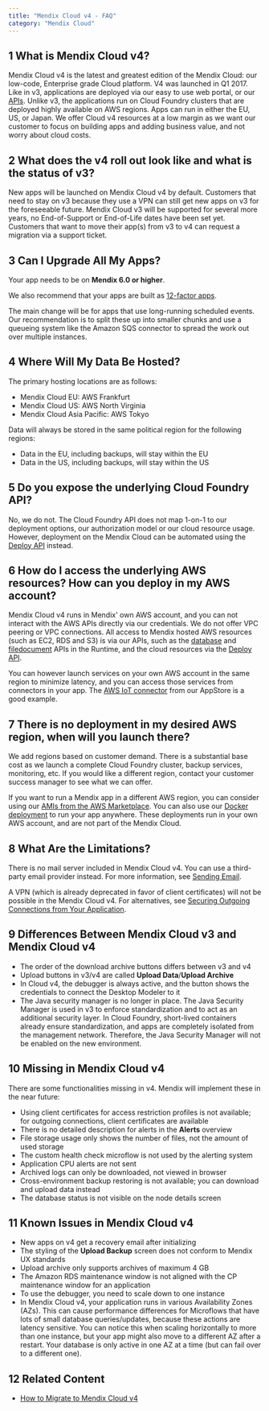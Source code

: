 ```yaml
---
title: "Mendix Cloud v4 - FAQ"
category: "Mendix Cloud"
---
```


## 1 What is Mendix Cloud v4?

Mendix Cloud v4 is the latest and greatest edition of the Mendix Cloud: our low-code, Enterprise grade Cloud platform. V4 was launched in Q1 2017. Like in v3, applications are deployed via our easy to use web portal, or our [APIs](/apidocs-mxsdk/apidocs/deploy-api). Unlike v3, the applications run on Cloud Foundry clusters that are deployed highly available on AWS regions. Apps can run in either the EU, US, or Japan. We offer Cloud v4 resources at a low margin as we want our customer to focus on building apps and adding business value, and not worry about cloud costs.

## 2 What does the v4 roll out look like and what is the status of v3?

New apps will be launched on Mendix Cloud v4 by default. Customers that need to stay on v3 because they use a VPN can still get new apps on v3 for the foreseeable future. Mendix Cloud v3 will be supported for several more years, no End-of-Support or End-of-Life dates have been set yet. Customers that want to move their app(s) from v3 to v4 can request a migration via a support ticket.

## 3 Can I Upgrade All My Apps?

Your app needs to be on **Mendix 6.0 or higher**. 

We also recommend that your apps are built as [12-factor apps](https://12factor.net/). 

The main change will be for apps that use long-running scheduled events. Our recommendation is to split these up into smaller chunks and use a queueing system like the Amazon SQS connector to spread the work out over multiple instances. 

## 4 Where Will My Data Be Hosted?

The primary hosting locations are as follows:

*   Mendix Cloud EU: AWS Frankfurt
*   Mendix Cloud US: AWS North Virginia
*   Mendix Cloud Asia Pacific: AWS Tokyo

Data will always be stored in the same political region for the following regions:

*   Data in the EU, including backups, will stay within the EU
*   Data in the US, including backups, will stay within the US

## 5 Do you expose the underlying Cloud Foundry API?

No, we do not. The Cloud Foundry API does not map 1-on-1 to our deployment options, our authorization model or our cloud resource usage. However, deployment on the Mendix Cloud can be automated using the [Deploy API](/apidocs-mxsdk/apidocs/deploy-api) instead.


## 6 How do I access the underlying AWS resources? How can you deploy in my AWS account?

Mendix Cloud v4 runs in Mendix' own AWS account, and you can not interact with the AWS APIs directly via our credentials. We do not offer VPC peering or VPC connections. All access to Mendix hosted AWS resources (such as EC2, RDS and S3) is via our APIs, such as the [database](https://apidocs.mendix.com/7/runtime/com/mendix/core/Core.html#retrieveXPathQuery-com.mendix.systemwideinterfaces.core.IContext-java.lang.String-) and [filedocument](https://apidocs.mendix.com/7/runtime/com/mendix/core/Core.html#storeFileDocumentContent-com.mendix.systemwideinterfaces.core.IContext-com.mendix.systemwideinterfaces.core.IMendixObject-java.io.InputStream-) APIs in the Runtime, and the cloud resources via the [Deploy API](/apidocs-mxsdk/apidocs/deploy-api).

You can however launch services on your own AWS account in the same region to minimize latency, and you can access those services from connectors in your app. The [AWS IoT connector](https://appstore.home.mendix.com/link/app/2868/Mendix/AWS-IoT-Connector) from our AppStore is a good example.

## 7 There is no deployment in my desired AWS region, when will you launch there?

We add regions based on customer demand. There is a substantial base cost as we launch a complete Cloud Foundry cluster, backup services, monitoring, etc. If you would like a different region, contact your customer success manager to see what we can offer.

If you want to run a Mendix app in a different AWS region, you can consider using our [AMIs from the AWS Marketplace](https://aws.amazon.com/marketplace/search/results?x=0&y=0&searchTerms=mendix&page=1&ref_=nav_search_box). You can also use our [Docker deployment](https://github.com/mendix/docker-mendix-buildpack) to run your app anywhere. These deployments run in your own AWS account, and are not part of the Mendix Cloud.

## 8 What Are the Limitations?

There is no mail server included in Mendix Cloud v4. You can use a third-party email provider instead. For more information, see [Sending Email](/howtogeneral/mendixcloud/sending-email).

A VPN (which is already deprecated in favor of client certificates) will not be possible in the Mendix Cloud v4. For alternatives, see [Securing Outgoing Connections from Your Application](/howtogeneral/mendixcloud/securing-outgoing-connections-from-your-application).

## 9 Differences Between Mendix Cloud v3 and Mendix Cloud v4

* The order of the download archive buttons differs between v3 and v4
* Upload buttons in v3/v4 are called **Upload Data**/**Upload Archive**
* In Cloud v4, the debugger is always active, and the button shows the credentials to connect the Desktop Modeler to it
* The Java security manager is no longer in place. The Java Security Manager is used in v3 to enforce standardization and to act as an additional security layer. In Cloud Foundry, short-lived containers already ensure standardization, and apps are completely isolated from the management network. Therefore, the Java Security Manager will not be enabled on the new environment.

## 10 Missing in Mendix Cloud v4

There are some functionalities missing in v4. Mendix will implement these in the near future:

* Using client certificates for access restriction profiles is not available; for outgoing connections, client certificates are available
* There is no detailed description for alerts in the **Alerts** overview
* File storage usage only shows the number of files, not the amount of used storage
* The custom health check microflow is not used by the alerting system
* Application CPU alerts are not sent
* Archived logs can only be downloaded, not viewed in browser
* Cross-environment backup restoring is not available; you can download and upload data instead
* The database status is not visible on the node details screen

## 11 Known Issues in Mendix Cloud v4

* New apps on v4 get a recovery email after initializing
* The styling of the **Upload Backup** screen does not conform to Mendix UX standards
* Upload archive only supports archives of maximum 4 GB
* The Amazon RDS maintenance window is not aligned with the CP maintenance window for an application
* To use the debugger, you need to scale down to one instance
* In Mendix Cloud v4, your application runs in various Availability Zones (AZs). This can cause performance differences for Microflows that have lots of small database queries/updates, because these actions are latency sensitive. You can notice this when scaling horizontally to more than one instance, but your app might also move to a different AZ after a restart. Your database is only active in one AZ at a time (but can fail over to a different one).

## 12 Related Content

* [How to Migrate to Mendix Cloud v4](/howtogeneral/mendixcloud/migrating-to-v4)
